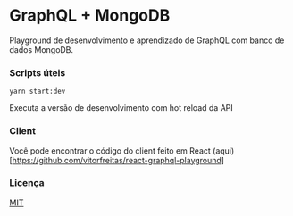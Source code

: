 # GraphQL + MongoDB                                                                                                                             
 
Playground de desenvolvimento e aprendizado de GraphQL com banco de dados MongoDB.
 
### Scripts úteis
 
`yarn start:dev`  
 
Executa a versão de desenvolvimento com hot reload da API

### Client

Você pode encontrar o código do client feito em React (aqui)[https://github.com/vitorfreitas/react-graphql-playground]

### Licença 

[MIT](https://github.com/vitorfreitas/graphql-yoga-mongodb/blob/master/LICENSE)
